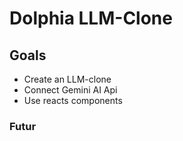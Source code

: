 # Dolphia LLM-Clone

## Goals
- Create an LLM-clone
- Connect Gemini AI Api
- Use reacts components 

### Futur
